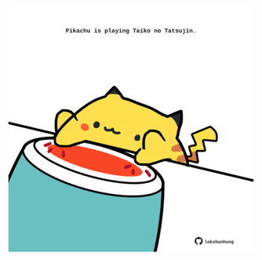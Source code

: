 <!-- built at 01/07/2025, 18:00:34 UTC -->
<p align="center">
  <img width="500" height="500" src="./ReadmeImage.svg">
</p>

